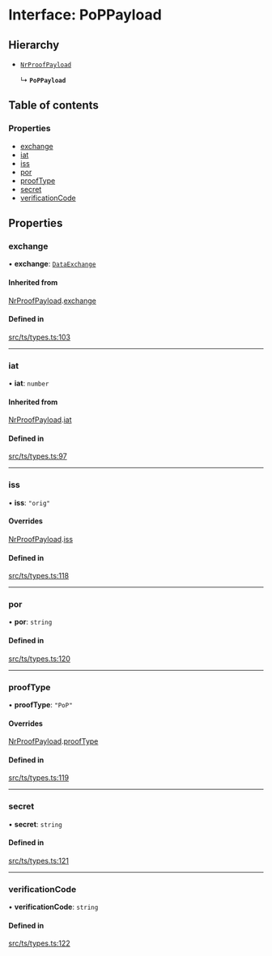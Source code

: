 # Interface: PoPPayload

## Hierarchy

- [`NrProofPayload`](NrProofPayload.md)

  ↳ **`PoPPayload`**

## Table of contents

### Properties

- [exchange](PoPPayload.md#exchange)
- [iat](PoPPayload.md#iat)
- [iss](PoPPayload.md#iss)
- [por](PoPPayload.md#por)
- [proofType](PoPPayload.md#prooftype)
- [secret](PoPPayload.md#secret)
- [verificationCode](PoPPayload.md#verificationcode)

## Properties

### exchange

• **exchange**: [`DataExchange`](DataExchange.md)

#### Inherited from

[NrProofPayload](NrProofPayload.md).[exchange](NrProofPayload.md#exchange)

#### Defined in

[src/ts/types.ts:103](https://gitlab.com/i3-market/code/wp3/t3.2/conflict-resolution/non-repudiation-library/-/blob/fe6e4da/src/ts/types.ts#L103)

___

### iat

• **iat**: `number`

#### Inherited from

[NrProofPayload](NrProofPayload.md).[iat](NrProofPayload.md#iat)

#### Defined in

[src/ts/types.ts:97](https://gitlab.com/i3-market/code/wp3/t3.2/conflict-resolution/non-repudiation-library/-/blob/fe6e4da/src/ts/types.ts#L97)

___

### iss

• **iss**: ``"orig"``

#### Overrides

[NrProofPayload](NrProofPayload.md).[iss](NrProofPayload.md#iss)

#### Defined in

[src/ts/types.ts:118](https://gitlab.com/i3-market/code/wp3/t3.2/conflict-resolution/non-repudiation-library/-/blob/fe6e4da/src/ts/types.ts#L118)

___

### por

• **por**: `string`

#### Defined in

[src/ts/types.ts:120](https://gitlab.com/i3-market/code/wp3/t3.2/conflict-resolution/non-repudiation-library/-/blob/fe6e4da/src/ts/types.ts#L120)

___

### proofType

• **proofType**: ``"PoP"``

#### Overrides

[NrProofPayload](NrProofPayload.md).[proofType](NrProofPayload.md#prooftype)

#### Defined in

[src/ts/types.ts:119](https://gitlab.com/i3-market/code/wp3/t3.2/conflict-resolution/non-repudiation-library/-/blob/fe6e4da/src/ts/types.ts#L119)

___

### secret

• **secret**: `string`

#### Defined in

[src/ts/types.ts:121](https://gitlab.com/i3-market/code/wp3/t3.2/conflict-resolution/non-repudiation-library/-/blob/fe6e4da/src/ts/types.ts#L121)

___

### verificationCode

• **verificationCode**: `string`

#### Defined in

[src/ts/types.ts:122](https://gitlab.com/i3-market/code/wp3/t3.2/conflict-resolution/non-repudiation-library/-/blob/fe6e4da/src/ts/types.ts#L122)
